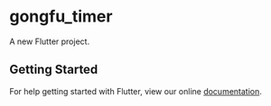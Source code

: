 # gongfu_timer

A new Flutter project.

## Getting Started

For help getting started with Flutter, view our online
[documentation](https://flutter.io/).
